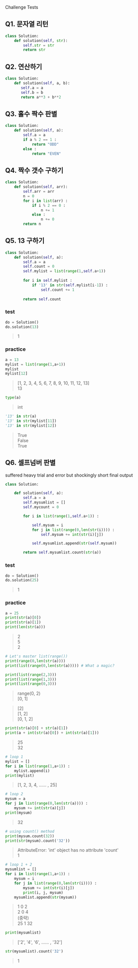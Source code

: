 Challenge Tests


## Q1. 문자열 리턴

```Python
class Solution:
    def solution(self, str):
        self.str = str
        return str
```


## Q2. 연산하기

```Python
class Solution:
    def solution(self, a, b):
       self.a = a
       self.b = b
       return a**3 + b**2
```


## Q3. 홀수 짝수 판별

```Python
class Solution:
    def solution(self, a):
        self.a = a
        if a % 2 == 1 :
            return "ODD"
        else :
            return "EVEN"
```


## Q4. 짝수 갯수 구하기  

```Python
class Solution:
    def solution(self, arr):
        self.arr = arr
        n = 0
        for i in list(arr) :
            if i % 2 == 0 :
                n += 1
            else :
                n += 0
        return n
```


## Q5. 13 구하기 

```Python
class Solution:
    def solution(self, a):
        self.a = a
        self.count = 0
        self.mylist = list(range(1,self.a+1))
        
        for i in self.mylist :
            if '13' in str(self.mylist[i-1]) :
                self.count += 1
                
        return self.count
```

### test

```Python
do = Solution()
do.solution(13)
```
> 1

### practice
```Python
a = 13
mylist = list(range(1,a+1))
mylist
mylist[12]
```
> [1, 2, 3, 4, 5, 6, 7, 8, 9, 10, 11, 12, 13]  
> 13

```Python
type(a)
```
> int

```Python
'13' in str(a)
'13' in str(mylist[11])
'13' in str(mylist[12])
```
> True  
> False  
> True


## Q6. 셀프넘버 판별 
suffered heavy trial and error but shockingly short final output
```Python
class Solution:

    def solution(self, a):
        self.a = a
        self.mysumlist = []
        self.mycount = 0

        for i in list(range(1,self.a+1)) :

            self.mysum = i
            for j in list(range(0,len(str(i)))) :
                self.mysum += int(str(i)[j])

            self.mysumlist.append(str(self.mysum))

        return self.mysumlist.count(str(a))
```

### test
```Python
do = Solution()
do.solution(25)
```
> 1

### practice
```Python
a = 25
print(str(a)[0])
print(str(a)[1])
print(len(str(a)))
```
> 2  
  5  
  2
  
```Python
# Let's master list(range())
print(range(0,len(str(a))))
print(list(range(0,len(str(a))))) # What a magic?

print(list(range(2,3)))
print(list(range(1,3)))
print(list(range(0,3)))
```
> range(0, 2)  
  [0, 1]  

> [2]  
  [1, 2]  
  [0, 1, 2]

```Python
print(str(a)[0] + str(a)[1])
print(a + int(str(a)[0]) + int(str(a)[1]))
```
> 25  
  32

```Python
# loop 1
mylist = []
for i in list(range(1,a+1)) :
    mylist.append(i)
print(mylist)
```
>  [1, 2, 3, 4, …… , 25]

```Python
# loop 2
mysum = a
for j in list(range(0,len(str(a)))) :
    mysum += int(str(a)[j])
print(mysum)
```
> 32

```Python
# using count() method
print(mysum.count(32))
print(str(mysum).count('32'))
```
> AttributeError: 'int' object has no attribute 'count'  
  1

```Python
# loop 1 + 2
mysumlist = []
for i in list(range(1,a+1)) :
    mysum = i
    for j in list(range(0,len(str(i)))) :
        mysum += int(str(i)[j])
        print(i, j, mysum)
    mysumlist.append(str(mysum))
```
> 1 0 2  
  2 0 4  
  (중략)  
  25 1 32

```Python
print(mysumlist)
```
> ['2', '4', '6', …… , '32']

```Python
str(mysumlist).count('32')
```
> 1
